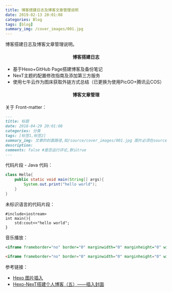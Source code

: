 ```yaml
---
title: 博客搭建日志及博客文章管理说明
date: 2019-02-13 20:01:08
categories: Blog
tags: [blog] 
summary_img: /cover_images/001.jpg
---
```

博客搭建日志及博客文章管理说明。<!-- more -->

<h4 align="center">
    博客搭建日志
</h4>


- 基于Hexo+GitHub Page搭建博客及备份笔记
- NexT主题的配置修改指南及添加第三方服务
- 使用七牛云作为图床获取外链方式总结（已更换为使用PicGO+腾讯云COS）

<h4 align="center">
    博客文章管理
</h4>


关于 Front-matter：

``` markdown
---
title: 标题
date: 2018-04-29 20:01:08
categories: 分类
tags: [标签1,标签2] 
summary_img: 文章的封面路径,如/source/cover_images/001.jpg 图片必须在source文件夹下
description: 
comments: false #是否运行评论,默认true
---
```

代码片段 - Java 代码：

``` java
class Hello{
    public static void main(String[] args){
        System.out.print("hello world");
    }
}
```

未标识语言的代码片段：

``` 
#include<iostream>
int main(){
    std:cout<<"hello world";
}
```



音乐播放：

``` xml
<iframe frameborder="no" border="0" marginwidth="0" marginheight="0" width=350 height=86 src="//music.163.com/outchain/player?type=2&id=185678&auto=1&height=66"></iframe>
```

``` html
<iframe frameborder="no" border="0" marginwidth="0" marginheight="0" width=350 height=86 src="//music.163.com/outchain/player?type=2&id=185678&auto=1&height=66"></iframe>
```



参考链接：

- [Hexo 图片插入](http://www.xinxiaoyang.com/programming/2016-11-25-hexo-image-bug/)
- [Hexo-NexT搭建个人博客（五）——插入封面](https://neveryu.github.io/2017/07/15/hexo-next-five/) 
